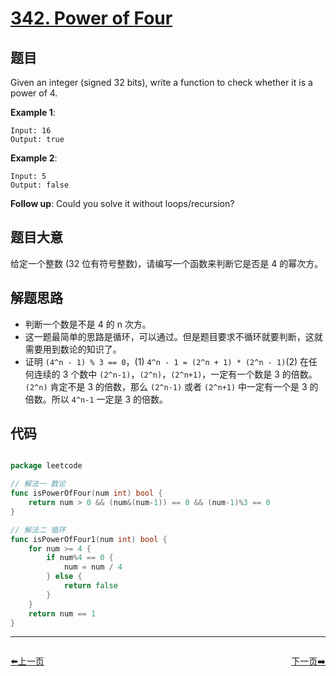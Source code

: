 # [342. Power of Four](https://leetcode.com/problems/power-of-four/)


## 题目

Given an integer (signed 32 bits), write a function to check whether it is a power of 4.

**Example 1**:

    Input: 16
    Output: true

**Example 2**:

    Input: 5
    Output: false

**Follow up**: Could you solve it without loops/recursion?

## 题目大意

给定一个整数 (32 位有符号整数)，请编写一个函数来判断它是否是 4 的幂次方。


## 解题思路

- 判断一个数是不是 4 的 n 次方。
- 这一题最简单的思路是循环，可以通过。但是题目要求不循环就要判断，这就需要用到数论的知识了。
- 证明 `(4^n - 1) % 3 == 0`，(1) `4^n - 1 = (2^n + 1) * (2^n - 1)`(2) 在任何连续的 3  个数中 `(2^n-1)`，`(2^n)`，`(2^n+1)`，一定有一个数是 3 的倍数。`(2^n)` 肯定不是 3 的倍数，那么 `(2^n-1)` 或者 `(2^n+1)` 中一定有一个是 3 的倍数。所以 `4^n-1` 一定是 3 的倍数。


## 代码

```go

package leetcode

// 解法一 数论
func isPowerOfFour(num int) bool {
	return num > 0 && (num&(num-1)) == 0 && (num-1)%3 == 0
}

// 解法二 循环
func isPowerOfFour1(num int) bool {
	for num >= 4 {
		if num%4 == 0 {
			num = num / 4
		} else {
			return false
		}
	}
	return num == 1
}

```


----------------------------------------------
<div style="display: flex;justify-content: space-between;align-items: center;">
<p><a href="https://books.halfrost.com/leetcode/ChapterFour/0300~0399/0341.Flatten-Nested-List-Iterator/">⬅️上一页</a></p>
<p><a href="https://books.halfrost.com/leetcode/ChapterFour/0300~0399/0343.Integer-Break/">下一页➡️</a></p>
</div>
